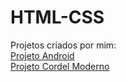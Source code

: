 # HTML-CSS
 Projetos criados por mim:<br>
 <a href = "https://gabrielkleber.github.io/HTML-CSS/projetos/projeto-android/">Projeto Android</a><br>
 <a href = "https://gabrielkleber.github.io/HTML-CSS/projetos/projeto-cordel/">Projeto Cordel Moderno</a>
